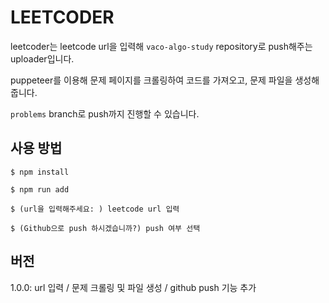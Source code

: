 # LEETCODER

leetcoder는 leetcode url을 입력해 `vaco-algo-study` repository로 push해주는 uploader입니다.

puppeteer를 이용해 문제 페이지를 크롤링하여 코드를 가져오고, 문제 파일을 생성해 줍니다.

`problems` branch로 push까지 진행할 수 있습니다.

## 사용 방법

```
$ npm install

$ npm run add

$ (url을 입력해주세요: ) leetcode url 입력

$ (Github으로 push 하시겠습니까?) push 여부 선택
```

## 버전

1.0.0: url 입력 / 문제 크롤링 및 파일 생성 / github push 기능 추가

